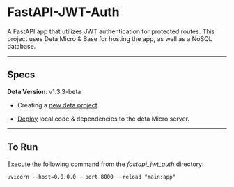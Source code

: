 # FastAPI-JWT-Auth
 A FastAPI app that utilizes JWT authentication for protected routes. This project uses Deta Micro & Base for hosting the app, as well as a NoSQL database.


---------------
## Specs

 **Deta Version**: v1.3.3-beta

 - Creating a [new deta project](https://docs.deta.sh/docs/cli/commands/#deta-new).

 - [Deploy](https://docs.deta.sh/docs/cli/commands/#deta-deploy) local code & dependencies to the deta Micro server.

--------
## To Run

Execute the following command from the _fastapi_jwt_auth_ directory:

    uvicorn --host=0.0.0.0 --port 8000 --reload "main:app"

